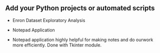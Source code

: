 ## Add your Python projects or automated scripts 
- Enron Dataset Exploratory Analysis

- Notepad Application 
-  Notepad application highly helpful for making notes and do ourwork more efficiently. Done with Tkinter module.

